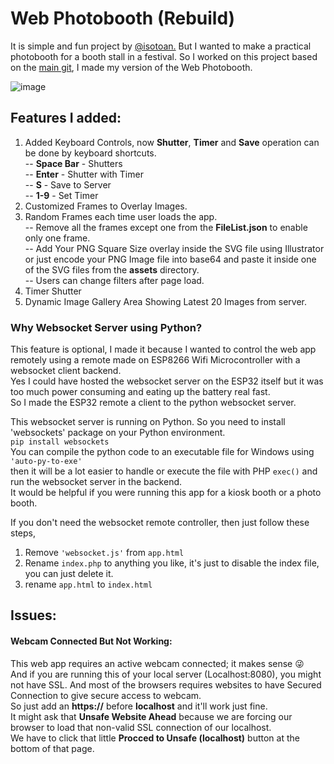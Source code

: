 
# Web Photobooth (Rebuild)
It is simple and fun project by [@isotoan.](https://github.com/istoan/) 
But I wanted to make a practical photobooth for a booth stall in a festival.
So I worked on this project based on the [main git](https://github.com/istoan/HTML5-Webcam-Photobooth), I made my version of the Web Photobooth.

![image](https://user-images.githubusercontent.com/19222272/212495851-9dd81b13-8259-43b9-b400-f713d9b304f4.png)

## Features I added:
1. Added Keyboard Controls, now **Shutter**, **Timer** and **Save** operation can be done by keyboard shortcuts. </br>
-- **Space Bar**  -  Shutters </br>
-- **Enter** - Shutter with Timer </br>
-- **S** - Save to Server </br>
-- **1-9** - Set Timer </br>
2. Customized Frames to Overlay Images. </br>
3. Random Frames each time user loads the app. </br>
-- Remove all the frames except one from the **FileList.json** to enable only one frame. </br>
-- Add Your PNG Square Size overlay inside the SVG file using Illustrator or just encode your PNG Image file into base64 and paste it inside one of the SVG files from the **assets** directory. </br>
-- Users can change filters after page load. </br>
4. Timer Shutter </br>
5. Dynamic Image Gallery Area Showing Latest 20 Images from server. </br>



### Why Websocket Server using Python?
This feature is optional, I made it because I wanted to control the web app remotely using a remote made on ESP8266 Wifi Microcontroller with a websocket client backend.  
Yes I could have hosted the websocket server on the ESP32 itself but it was too much power consuming and eating up the battery real fast.  
So I made the ESP32 remote a client to the python websocket server.  

This websocket server is running on Python. So you need to install 'websockets' package on your Python environment.  
<code>pip install websockets</code>  
You can compile the python code to an executable file for Windows using <code>'auto-py-to-exe'</code>  
then it will be a lot easier to handle or execute the file with PHP <code>exec()</code> and run the websocket server in the backend.  
It would be helpful if you were running this app for a kiosk booth or a photo booth.  
  
If you don't need the websocket remote controller, then just follow these steps,
1. Remove <code>'websocket.js'</code> from <code>app.html</code>
2. Rename <code>index.php</code> to anything you like, it's just to disable the index file, you can just delete it.
2. rename <code>app.html</code> to <code>index.html</code>

## Issues:
#### Webcam Connected But Not Working:
This web app requires an active webcam connected; it makes sense 😜</br>
And if you are running this of your local server (Localhost:8080), you might not have SSL. And most of the browsers requires websites to have Secured Connection to give secure access to webcam. </br>
So just add an **https://** before **localhost** and it'll work just fine. </br>
It might ask that **Unsafe Website Ahead** because we are forcing our browser to load that non-valid SSL connection of our localhost. </br>
We have to click that little **Procced to Unsafe (localhost)** button at the bottom of that page. 




